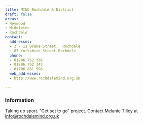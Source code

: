 ```yaml
---
title: MIND Rochdale & District
draft: false
areas:
- Heywood
- Middleton
- Rochdale
contact:
  addresses:
  - 3 - 11 Drake Street,  Rochdale
  - 83 Yorkshire Street Rochdale
  phone:
  - 01706 752 338
  - 01706 752 343
  - 01706 861 598
  web_addresses:
  - http://www.rochdalemind.org.uk
  
---
```


### Information
Taking up sport. "Get set to go" project.  Contact Melanie Tilley at info@rochdalemind.org.uk

